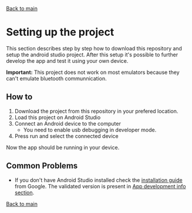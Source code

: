 [Back to main](../README.md)
# Setting up the project
This section describes step by step how to download this repository and setup the android studio project. After this setup it's possible to further develop the app and test it using your own device.

**Important:** This project does not work on most emulators because they can't emulate bluetooth communnication.

## How to
1. Download the project from this repository in your prefered location.
1. Load this project on Android Studio
1. Connect an Android device to the computer
    * You need to enable usb debugging in developer mode.
1. Press run and select the connected device

Now the app should be running in your device.

## Common Problems
* If you don't have Android Studio installed check the [installation guide](https://developer.android.com/studio/install) from Google. The validated version is present in [App development info section](./BASE_INFO.md).

[Back to main](../README.md)
